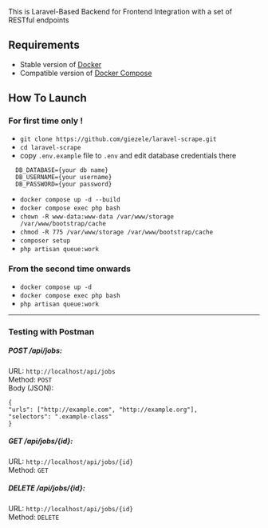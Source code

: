 This is Laravel-Based Backend for Frontend Integration with a set of RESTful endpoints

## Requirements
- Stable version of [Docker](https://docs.docker.com/engine/install/)
- Compatible version of [Docker Compose](https://docs.docker.com/compose/install/#install-compose)

## How To Launch

### For first time only !
- `git clone https://github.com/giezele/laravel-scrape.git`
- `cd laravel-scrape`
- copy `.env.example` file to `.env` and edit database credentials there
```
  DB_DATABASE={your db name}
  DB_USERNAME={your username}
  DB_PASSWORD={your password}
  ```
- `docker compose up -d --build`
- `docker compose exec php bash`
- `chown -R www-data:www-data /var/www/storage /var/www/bootstrap/cache`
- `chmod -R 775 /var/www/storage /var/www/bootstrap/cache`
- `composer setup`
- `php artisan queue:work`

### From the second time onwards
- `docker compose up -d`
- `docker compose exec php bash`
- `php artisan queue:work`

***
### Testing with Postman
##### POST /api/jobs:

URL: `http://localhost/api/jobs`  
Method: `POST`  
Body (JSON):
```
{
"urls": ["http://example.com", "http://example.org"],
"selectors": ".example-class"
}
```
##### GET /api/jobs/{id}:

URL: `http://localhost/api/jobs/{id}`  
Method: `GET`  
##### DELETE /api/jobs/{id}:

URL: `http://localhost/api/jobs/{id}`  
Method: `DELETE`
